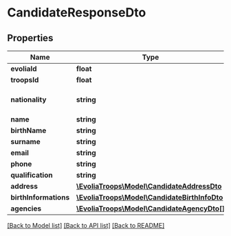 # CandidateResponseDto

## Properties
Name | Type | Description | Notes
------------ | ------------- | ------------- | -------------
**evoliaId** | **float** |  | 
**troopsId** | **float** |  | 
**nationality** | **string** | Nationality code like FRA, ESP ... | 
**name** | **string** |  | 
**birthName** | **string** |  | [optional] 
**surname** | **string** |  | 
**email** | **string** |  | 
**phone** | **string** |  | 
**qualification** | **string** |  | [optional] 
**address** | [**\EvoliaTroops\Model\CandidateAddressDto**](CandidateAddressDto.md) |  | 
**birthInformations** | [**\EvoliaTroops\Model\CandidateBirthInfoDto**](CandidateBirthInfoDto.md) |  | 
**agencies** | [**\EvoliaTroops\Model\CandidateAgencyDto[]**](CandidateAgencyDto.md) |  | 

[[Back to Model list]](../../README.md#documentation-for-models) [[Back to API list]](../../README.md#documentation-for-api-endpoints) [[Back to README]](../../README.md)

